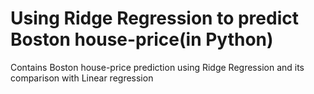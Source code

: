 # Using Ridge Regression to predict Boston house-price(in Python)
Contains Boston house-price prediction using Ridge Regression and its comparison with Linear regression
